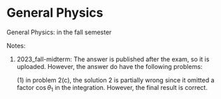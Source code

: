 # General Physics
General Physics: in the fall semester

Notes: 

1. 2023_fall-midterm: The answer is published after the exam, so it is uploaded. However, the answer do have the following problems:
   
   (1) in problem 2(c), the solution 2 is partially wrong since it omitted a factor $\cos\theta_1$ in the integration. However, the final result is correct.
